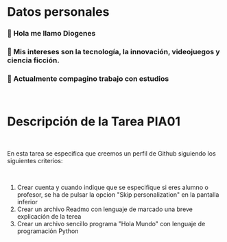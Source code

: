 <!DOCTYPE html>
<html>
  <head>
    <title>Decripción de la Tarea PIA 01</title>
  </head>
  <body>
    <h1>Datos personales</h1>
    <h3>👋 Hola me llamo Diogenes</h3>
    <h3>👀 Mis intereses son la tecnología, la innovación, videojuegos y ciencia ficción.</h3>
    <h3>🌱 Actualmente compagino trabajo con estudios</h3>
    <br>
    <h1>Descripción de la Tarea PIA01</h1>
    <br>
    <p>En esta tarea se especifica que creemos un perfil de Github siguiendo los siguientes criterios:</p>
    <br>
    <ol>
      <li>Crear cuenta y cuando indique que se especifique si eres alumno o profesor, se ha de pulsar la opcion "Skip personalization" en la pantalla inferior</li>
      <li>Crear un archivo Readmo con lenguaje de marcado una breve explicación de la terea</li>
      <li>Crear un archivo sencillo programa "Hola Mundo" con lenguaje de programación Python</li>
    </ol>
  </body>
</html>

